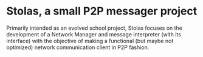 # Stolas, a small P2P messager project

Primarily intended as an evolved school project, Stolas focuses on the development of a Network Manager and message interpreter (with its interface) with the objective of making a functional (but maybe not optimized) network communication client in P2P fashion.
